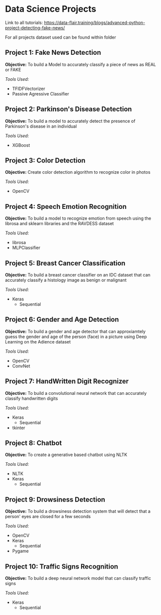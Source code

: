 # Data Science Projects

Link to all tutorials: https://data-flair.training/blogs/advanced-python-project-detecting-fake-news/

For all projects dataset used can be found within folder


## Project 1: Fake News Detection

**Objective:** To build a Model to accurately classify a piece of news as REAL or FAKE

*Tools Used:*
- TFIDFVectorizer
- Passive Agressive Classifier


## Project 2: Parkinson's Disease Detection

**Objective:** To build a model to accurately detect the presence of Parkinson's disease in an individual

*Tools Used:*
- XGBoost


## Project 3: Color Detection

**Objective:** Create color detection algorithm to recognize color in photos

*Tools Used:*
- OpenCV


## Project 4: Speech Emotion Recognition

**Objective:** To build a model to recognize emotion from speech using the librosa and sklearn libraries and the RAVDESS dataset

*Tools Used:*
- librosa
- MLPClassifier


## Project 5: Breast Cancer Classification

**Objective:** To build a breast cancer classifier on an IDC dataset that can accurately classify a histology image as benign or malignant

*Tools Used:*
- Keras
  - Sequential

## Project 6: Gender and Age Detection

**Objective:** To build a gender and age detector that can approxiamtely guess the gender and age of the person (face) in a picture using Deep Learning on the Adience dataset

*Tools Used:*
- OpenCV
- ConvNet

## Project 7: HandWritten Digit Recognizer

**Objective:** To build a convolutional neural network that can accurately classify handwritten digits

*Tools Used:*
- Keras
  - Sequential
- tkinter


## Project 8: Chatbot

**Objective:** To create a generative based chatbot using NLTK

*Tools Used:*
- NLTK
- Keras
  - Sequential

## Project 9: Drowsiness Detection

**Objective:** To build a drowsiness detection system that will detect that a person' eyes are closed for a few seconds

*Tools Used:*
- OpenCV
- Keras
  - Sequential
- Pygame

## Project 10: Traffic Signs Recognition

**Objective:** To build a deep neural network model that can classify traffic signs

*Tools Used:*
- Keras
  - Sequential
